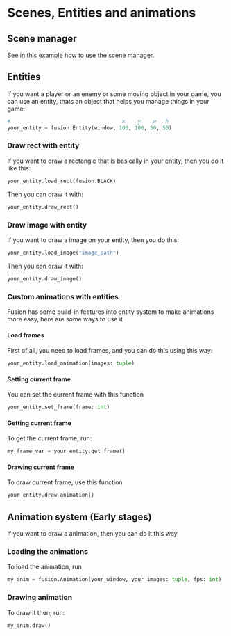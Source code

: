 # Scenes, Entities and animations

## Scene manager
See in [this example](https://github.com/dimkauzh/fusion-engine/blob/main/examples/example5.py) how to use the scene manager.

## Entities

If you want a player or an enemy or some moving object in your game, you can use an entity, thats an object that
helps you manage things in your game:

```python
#                                    x    y    w   h
your_entity = fusion.Entity(window, 100, 100, 50, 50)
```

### Draw rect with entity

If you want to draw a rectangle that is basically in your entity, then you do it like this:

```python
your_entity.load_rect(fusion.BLACK)
```
Then you can draw it with:

```python
your_entity.draw_rect()
```

### Draw image with entity

If you want to draw a image on your entity, then you do this:

```python
your_entity.load_image("image_path")
```

Then you can draw it with:

```python
your_entity.draw_image()
```

### Custom animations with entities
Fusion has some build-in features into entity system to make animations more easy, here are some ways to use it

#### Load frames
First of all, you need to load frames, and you can do this using this way:
```python
your_entity.load_animation(images: tuple)
```

#### Setting current frame
You can set the current frame with this function
```python
your_entity.set_frame(frame: int)
```

#### Getting current frame
To get the current frame, run:
```python
my_frame_var = your_entity.get_frame()
```

#### Drawing current frame
To draw current frame, use this function
```python
your_entity.draw_animation()
```

## Animation system (Early stages)
If you want to draw a animation, then you can do it this way

### Loading the animations
To load the animation, run
```python
my_anim = fusion.Animation(your_window, your_images: tuple, fps: int)
```

### Drawing animation
To draw it then, run:
```python
my_anim.draw()
```
